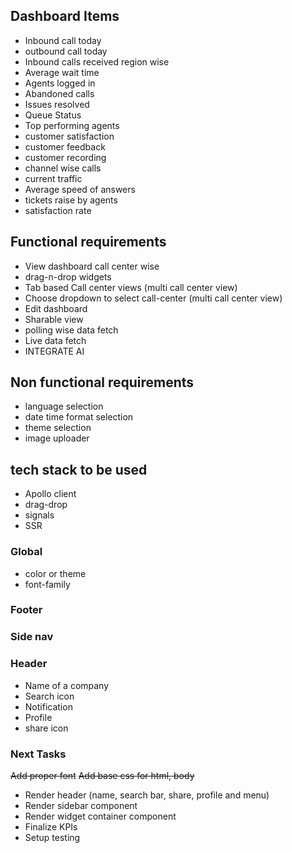 ## Dashboard Items
- Inbound call today
- outbound call today
- Inbound calls received region wise
- Average wait time
- Agents logged in
- Abandoned calls
- Issues resolved
- Queue Status
- Top performing agents
- customer satisfaction
- customer feedback
- customer recording
- channel wise calls
- current traffic   
- Average speed of answers
- tickets raise by agents
- satisfaction rate 


## Functional requirements
- View dashboard call center wise
- drag-n-drop widgets
- Tab based Call center views (multi call center view)
- Choose dropdown to select call-center (multi call center view)
- Edit dashboard
- Sharable view
- polling wise data fetch 
- Live data fetch
- INTEGRATE AI

## Non functional requirements
- language selection
- date time format selection
- theme selection
- image uploader

## tech stack to be used
- Apollo client
- drag-drop
- signals
- SSR

### Global
- color or theme
- font-family


### Footer


### Side nav

### Header
- Name of a company
- Search icon
- Notification
- Profile
- share icon

### Next Tasks
~~Add proper font~~
~~Add base css for html, body~~
- Render header (name, search bar, share, profile and menu)
- Render sidebar component
- Render widget container component
- Finalize KPIs
- Setup testing 